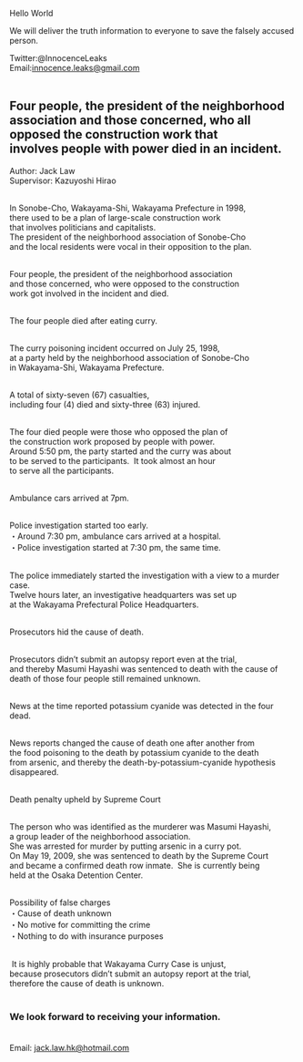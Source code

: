 Hello World

We will deliver the truth information to everyone to save the falsely accused person.

Twitter:@InnocenceLeaks <br>
Email:innocence.leaks@gmail.com<br><br>

## Four people, the president of the neighborhood association and those concerned, who all opposed the construction work that involves people with power died in an incident.

Author: Jack Law<br>
Supervisor: Kazuyoshi Hirao<br><br>

In Sonobe-Cho, Wakayama-Shi, Wakayama Prefecture in 1998,<br>
there used to be a plan of large-scale construction work<br>
that involves politicians and capitalists.<br>
The president of the neighborhood association of Sonobe-Cho<br>
and the local residents were vocal in their opposition to the plan.<br><br>


Four people, the president of the neighborhood association<br>
and those concerned, who were opposed to the construction<br>
work got involved in the incident and died.<br><br>


The four people died after eating curry.<br><br>

The curry poisoning incident occurred on July 25, 1998,<br> 
at a party held by the neighborhood association of Sonobe-Cho<br>
in Wakayama-Shi, Wakayama Prefecture.<br><br>

A total of sixty-seven (67) casualties,<br> 
including four (4) died and sixty-three (63) injured.<br><br>

The four died people were those who opposed the plan of<br>
the construction work proposed by people with power.<br>
Around 5:50 pm, the party started and the curry was about<br>
to be served to the participants.  It took almost an hour<br>
to serve all the participants.<br><br>

Ambulance cars arrived at 7pm.<br><br>

Police investigation started too early.<br>
・Around 7:30 pm, ambulance cars arrived at a hospital.<br>
・Police investigation started at 7:30 pm, the same time.<br><br>

The police immediately started the investigation with a view to a murder case.<br>
Twelve hours later, an investigative headquarters was set up<br>
at the Wakayama Prefectural Police Headquarters.<br><br>


Prosecutors hid the cause of death.<br><br>

Prosecutors didn’t submit an autopsy report even at the trial,<br> 
and thereby Masumi Hayashi was sentenced to death with the cause of<br>
death of those four people still remained unknown.<br><br>


News at the time reported potassium cyanide was detected in the four dead.<br><br>

News reports changed the cause of death one after another from<br>
the food poisoning to the death by potassium cyanide to the death<br> 
from arsenic, and thereby the death-by-potassium-cyanide hypothesis disappeared.<br><br>    


Death penalty upheld by Supreme Court<br><br>

The person who was identified as the murderer was Masumi Hayashi,<br>
a group leader of the neighborhood association.<br>
She was arrested for murder by putting arsenic in a curry pot.<br>
On May 19, 2009, she was sentenced to death by the Supreme Court<br>
and became a confirmed death row inmate.  She is currently being<br>
held at the Osaka Detention Center.<br><br>


Possibility of false charges<br>
・Cause of death unknown<br>
・No motive for committing the crime<br>
・Nothing to do with insurance purposes<br><br>


 It is highly probable that Wakayama Curry Case is unjust,<br>
 because prosecutors didn’t submit an autopsy report at the trial,<br>
 therefore the cause of death is unknown.<br><br>


### We look forward to receiving your information.<br><br>
Email: jack.law.hk@hotmail.com

